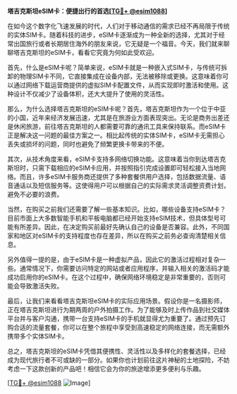 **塔吉克斯坦eSIM卡：便捷出行的首选[[TG💪+ @esim1088](https://t.me/s/esim1088)]**

在如今这个数字化飞速发展的时代，人们对于移动通信的需求已经不再局限于传统的实体SIM卡。随着科技的进步，eSIM卡逐渐成为一种全新的选择，尤其对于经常出国旅行或者长期居住海外的朋友来说，它无疑是一个福音。今天，我们就来聊聊塔吉克斯坦的eSIM卡，看看它究竟为何如此受欢迎。

首先，什么是eSIM卡呢？简单来说，eSIM卡就是一种嵌入式SIM卡，与传统可拆卸的物理SIM卡不同，它直接集成在设备内部，无法被移除或更换。这意味着你可以通过网络下载运营商提供的虚拟SIM卡配置文件，从而实现即时激活和使用。这种设计不仅减少了设备体积，还大大提升了使用的灵活性。

那么，为什么选择塔吉克斯坦的eSIM卡呢？首先，塔吉克斯坦作为一个位于中亚的小国，近年来经济发展迅速，尤其是在旅游业方面表现突出。无论是商务出差还是休闲旅游，前往塔吉克斯坦的人都需要可靠的通讯工具来保持联系。而eSIM卡正是解决这一问题的最佳方案之一。相比起传统的实体SIM卡，eSIM卡无需担心丢失或损坏的问题，同时也避免了频繁更换卡带来的不便。

其次，从技术角度来看，eSIM卡支持多网络切换功能。这意味着当你到达塔吉克斯坦时，只需下载相应的eSIM卡应用，并按照指引完成设置即可轻松接入当地网络。而且，许多eSIM卡服务商还提供了多种套餐供用户选择，包括数据流量、语音通话以及短信服务等。这使得用户可以根据自己的实际需求灵活调整资费计划，避免不必要的浪费。

当然，在购买之前我们还需要了解一些基本知识。比如，哪些设备支持eSIM卡？目前市面上大多数智能手机和平板电脑都已经开始支持eSIM技术，但具体型号可能有所差异。因此，在决定购买前最好先确认自己的设备是否兼容。此外，不同国家和地区对eSIM卡的支持程度也存在差异，所以在购买之前务必查询清楚相关信息。

另外值得一提的是，由于eSIM卡是一种虚拟产品，因此它的激活过程相对复杂一些。通常情况下，你需要访问特定的网站或者应用程序，并输入相关的激活码才能成功启用你的eSIM卡。在这个过程中，确保网络环境稳定是非常重要的，否则可能会导致激活失败。

最后，让我们来看看塔吉克斯坦eSIM卡的实际应用场景。假设你是一名摄影师，正在塔吉克斯坦进行为期两周的户外拍摄工作。为了能够及时上传作品到社交媒体平台并与客户沟通，携带一台支持eSIM卡的手机就显得尤为重要了。通过预先订购合适的流量套餐，你可以在整个旅程中享受到高速稳定的网络连接，而无需额外携带多个实体SIM卡。

总之，塔吉克斯坦的eSIM卡凭借其便携性、灵活性以及多样化的套餐选择，已经成为现代旅行者不可或缺的一部分。如果你也计划前往这片神秘的土地探险，不妨考虑一下这款创新的产品吧！相信它会为你的旅途增添更多便利与乐趣。

[[TG💪+ @esim1088](https://t.me/s/esim1088) ![Image](https://i.postimg.cc/4NQfJmqS/Snipaste-2025-05-13-00-14-12.png)]